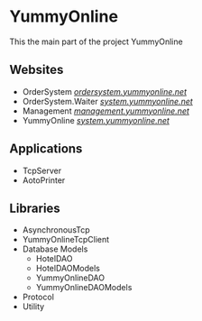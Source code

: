 # YummyOnline
This the main part of the project YummyOnline

## Websites

- OrderSystem *[ordersystem.yummyonline.net](http://ordersystem.yummyonline.net)*
- OrderSystem.Waiter *[system.yummyonline.net](http://system.yummyonline.net)*
- Management *[management.yummyonline.net](http://management.yummyonline.net)*
- YummyOnline *[system.yummyonline.net](http://system.yummyonline.net)*

## Applications


- TcpServer
- AotoPrinter

## Libraries 

- AsynchronousTcp
- YummyOnlineTcpClient
- Database Models
  - HotelDAO
  - HotelDAOModels
  - YummyOnlineDAO
  - YummyOnlineDAOModels
- Protocol
- Utility